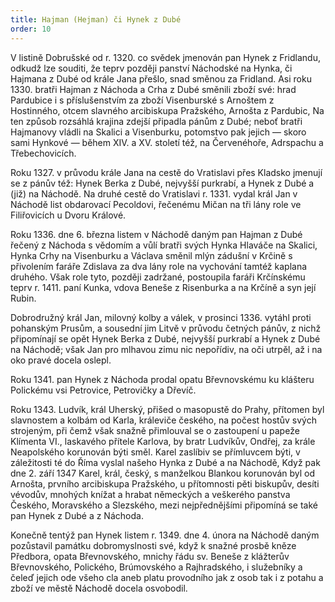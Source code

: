 ```yaml
---
title: Hajman (Hejman) či Hynek z Dubé
order: 10
---
```

V listině Dobrušské od r. 1320. co svědek jmenován pan Hynek z Fridlandu, odkudž
lze souditi, že teprv později panství Náchodské na Hynka, či Hajmana z Dubé od krále Jana
přešlo, snad směnou za Fridland. Asi roku 1330. bratři Hajman z Náchoda a Crha z Dubé
směnili zboží své: hrad Pardubice i s příslušenstvím za zboží Visenburské s Arnoštem z
Hostinného, otcem slavného arcibiskupa Pražského, Arnošta z Pardubic, Na ten způsob
rozsáhlá krajina zdejší připadla pánům z Dubé; neboť bratři Hajmanovy vládli na Skalici a
Visenburku, potomstvo pak jejich — skoro sami Hynkové — během XIV. a XV. století též,
na Červenéhoře, Adrspachu a Třebechovicích.


Roku 1327. v průvodu krále Jana na cestě do Vratislavi přes Kladsko jmenují se z
pánův též: Hynek Berka z Dubé, nejvyšší purkrabí, a Hynek z Dubé a (již) na Náchodě. Na
druhé cestě do Vratislavi r. 1331. vydal král
Jan v Náchodě list obdarovací Pecoldovi, řečenému Mičan na tři lány role ve Filiřovicích u
Dvoru Králové.


Roku 1336. dne 6. března listem v Náchodě daným pan Hajman z Dubé řečený z
Náchoda s vědomím a vůlí bratři svých Hynka Hlaváče na Skalici, Hynka Crhy na
Visenburku a Václava směnil mlýn zádušní v Krčině s přivolením faráře Zdislava za dva lány
role na vychování tamtéž kaplana druhého. Však role tyto, později zadržané, postoupila faráři
Krčínskému teprv r. 1411. paní Kunka, vdova Beneše z Risenburka a na Krčíně a syn její
Rubin.


Dobrodružný král Jan, milovný kolby a válek, v prosinci 1336. vytáhl proti
pohanským Prusům, a sousední jim Litvě v průvodu četných pánův, z nichž připomínají se
opět Hynek Berka z Dubé, nejvyšší purkrabí a Hynek z Dubé na Náchodě; však Jan pro
mlhavou zimu nic nepořídiv, na oči utrpěl, až i na oko pravé docela oslepl.


Roku 1341. pan Hynek z Náchoda prodal opatu Břevnovskému ku klášteru Polickému
vsi Petrovice, Petrovičky a Dřevíč.


Roku 1343. Ludvík, král Uherský, přišed o masopustě do Prahy, přítomen byl
slavnostem a kolbám od Karla, králeviče českého, na počest hostův svých strojeným, při čemž
však snažně přimlouval se o zastoupení u papeže Klímenta VI., laskavého přítele Karlova, by
bratr Ludvíkův, Ondřej, za krále Neapolského korunován býti směl. Karel zaslíbiv se
přímluvcem býti, v záležitosti té do Říma vyslal našeho Hynka z Dubé a na Náchodě, Když
pak dne 2. září 1347 Karel, král, český, s manželkou Blankou korunován byl od Arnošta,
prvního arcibiskupa Pražského, u přítomnosti pěti biskupův, desíti vévodův, mnohých knížat
a hrabat německých a veškerého panstva Českého, Moravského a Slezského, mezi
nejpřednějšími připomíná se také pan Hynek z Dubé a z Náchoda.


Konečně tentýž pan Hynek listem r. 1349. dne 4. února na Náchodě daným pozůstavil
památku dobromyslnosti své,
když k snažné prosbě kněze Předbora, opata Břevnovského, mnichy řádu sv. Beneše z
klážterův Břevnovského, Polického, Brúmovského a Rajhradského, i služebníky a čeleď
jejich ode všeho cla aneb platu provodního jak z osob tak i z potahu a zboží ve městě
Náchodě docela osvobodil.
